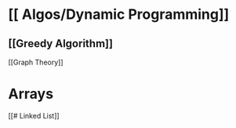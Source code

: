 ---
---



# [[ Algos/Dynamic Programming]]

## [[Greedy Algorithm]]

[[Graph Theory]] 

# Arrays

[[# Linked List]]
